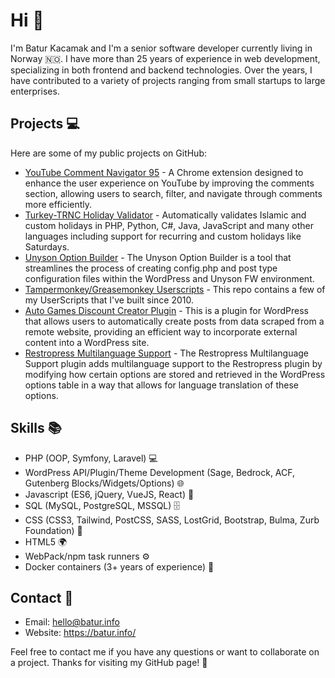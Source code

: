 # Hi 👋

I'm Batur Kacamak and I'm a senior software developer currently living in Norway 🇳🇴. I have more than 25 years of experience in web development, specializing in both frontend and backend technologies. Over the years, I have contributed to a variety of projects ranging from small startups to large enterprises.

## Projects 💻

Here are some of my public projects on GitHub:

- [YouTube Comment Navigator 95](https://github.com/baturkacamak/youtube-comment-navigator-95) - A Chrome extension designed to enhance the user experience on YouTube by improving the comments section, allowing users to search, filter, and navigate through comments more efficiently.
- [Turkey-TRNC Holiday Validator](https://github.com/baturkacamak/turkey-trnc-holiday-validator) - Automatically validates Islamic and custom holidays in PHP, Python, C#, Java, JavaScript and many other languages including support for recurring and custom holidays like Saturdays.
- [Unyson Option Builder](https://github.com/baturkacamak/unyson-option-builder) - The Unyson Option Builder is a tool that streamlines the process of creating config.php and post type configuration files within the WordPress and Unyson FW environment.
- [Tampermonkey/Greasemonkey Userscripts](https://github.com/baturkacamak/user-scripts) - This repo contains a few of my UserScripts that I've built since 2010.
- [Auto Games Discount Creator Plugin](https://github.com/baturkacamak/auto-games-discount-creator) - This is a plugin for WordPress that allows users to automatically create posts from data scraped from a remote website, providing an efficient way to incorporate external content into a WordPress site.
- [Restropress Multilanguage Support](https://github.com/baturkacamak/wp-restropress-multilanguage-support/) - The Restropress Multilanguage Support plugin adds multilanguage support to the Restropress plugin by modifying how certain options are stored and retrieved in the WordPress options table in a way that allows for language translation of these options.

## Skills 📚

- PHP (OOP, Symfony, Laravel) 💻
- WordPress API/Plugin/Theme Development (Sage, Bedrock, ACF, Gutenberg Blocks/Widgets/Options) 🌐
- Javascript (ES6, jQuery, VueJS, React) 💬
- SQL (MySQL, PostgreSQL, MSSQL) 🗄️
- CSS (CSS3, Tailwind, PostCSS, SASS, LostGrid, Bootstrap, Bulma, Zurb Foundation) 🎨
- HTML5 🌍
- WebPack/npm task runners ⚙️
- Docker containers (3+ years of experience) 🐳

## Contact 📧

- Email: hello@batur.info
- Website: https://batur.info/

Feel free to contact me if you have any questions or want to collaborate on a project. Thanks for visiting my GitHub page! 🙏

